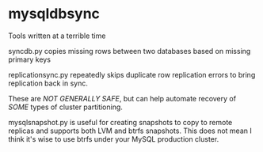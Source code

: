 mysqldbsync
===========

Tools written at a terrible time

syncdb.py copies missing rows between two databases based on missing primary keys

replicationsync.py repeatedly skips duplicate row replication errors to bring replication back in sync.

These are _NOT GENERALLY SAFE_, but can help automate recovery of _SOME_ types of cluster partitioning.

mysqlsnapshot.py is useful for creating snapshots to copy to remote replicas and supports both LVM and btrfs snapshots. This does not mean I think it's wise to use btrfs under your MySQL production cluster.
